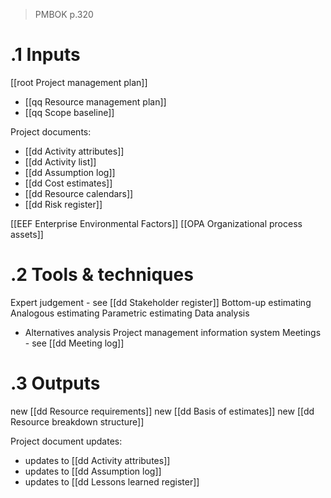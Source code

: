 > PMBOK p.320
# .1 Inputs

[[root Project management plan]]
* [[qq Resource management plan]]
* [[qq Scope baseline]]

Project documents:
* [[dd Activity attributes]]
* [[dd Activity list]]
* [[dd Assumption log]]
* [[dd Cost estimates]]
* [[dd Resource calendars]]
* [[dd Risk register]]

[[EEF Enterprise Environmental Factors]]
[[OPA Organizational process assets]]

# .2 Tools & techniques
Expert judgement - see [[dd Stakeholder register]]
Bottom-up estimating
Analogous estimating
Parametric estimating
Data analysis
* Alternatives analysis
Project management information system
Meetings - see [[dd Meeting log]]

# .3 Outputs
new [[dd Resource requirements]]
new [[dd Basis of estimates]]
new [[dd Resource breakdown structure]]

Project document updates:
* updates to [[dd Activity attributes]]
* updates to [[dd Assumption log]]
* updates to [[dd Lessons learned register]]


